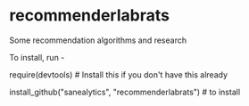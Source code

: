 # recommenderlabrats
Some recommendation algorithms and research

To install, run -

require(devtools) # Install this if you don't have this already

install_github("sanealytics", "recommenderlabrats") # to install
